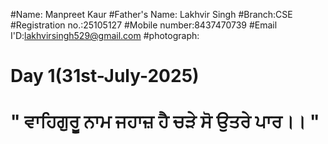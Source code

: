 #Name: Manpreet Kaur
#Father's Name: Lakhvir Singh 
#Branch:CSE
#Registration no.:25105127
#Mobile number:8437470739
#Email I'D:lakhvirsingh529@gmail.com
#photograph:
# Day 1(31st-July-2025)
# " ਵਾਹਿਗੁਰੂ ਨਾਮ ਜਹਾਜ਼ ਹੈ ਚੜੇ ਸੋ ਉਤਰੇ ਪਾਰ।। "

